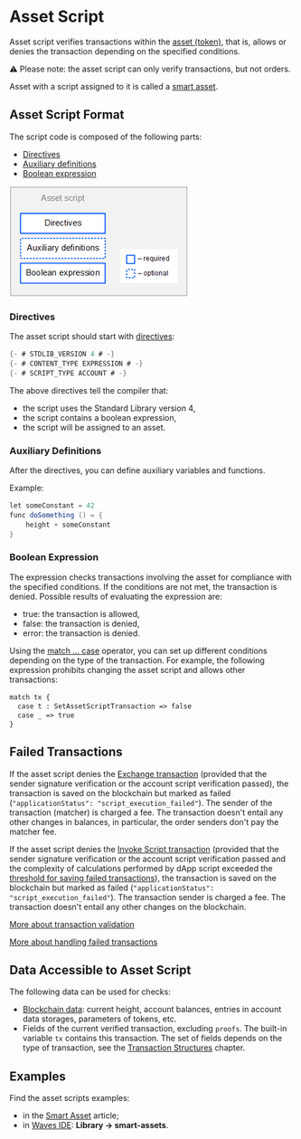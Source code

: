 # Asset Script

Asset script verifies transactions within the [asset (token)](/en/blockchain/token), that is, allows or denies the transaction depending on the specified conditions.

:warning: Please note: the asset script can only verify transactions, but not orders.

Asset with a script assigned to it is called a [smart asset](/en/building-apps/smart-contracts/smart-assets).

## Asset Script Format

The script code is composed of the following parts:

* [Directives](#directives)
* [Auxiliary definitions](#auxiliary-definitions)
* [Boolean expression](#boolean-expression)

![](./_assets/asset-script-format.png)

### Directives

The asset script should start with [directives](/en/ride/script/directives):

```scala
{- # STDLIB_VERSION 4 # -}
{- # CONTENT_TYPE EXPRESSION # -}
{- # SCRIPT_TYPE ACCOUNT # -}
```

The above directives tell the compiler that:

- the script uses the Standard Library version 4,
- the script contains a boolean expression,
- the script will be assigned to an asset.

### Auxiliary Definitions

After the directives, you can define auxiliary variables and functions.

Example:

```scala
let someConstant = 42
func doSomething () = {
    height + someConstant
}
```

### Boolean Expression

The expression checks transactions involving the asset for compliance with the specified conditions. If the conditions are not met, the transaction is denied. Possible results of evaluating the expression are:

* true: the transaction is allowed,
* false: the transaction is denied,
* error: the transaction is denied.

Using the [match ... case](/en/ride/operators/match-case) operator, you can set up different conditions depending on the type of the transaction. For example, the following expression prohibits changing the asset script and allows other transactions:

```
match tx {
  case t : SetAssetScriptTransaction => false
  case _ => true
}
```

## Failed Transactions

If the asset script denies the [Exchange transaction](/en/blockchain/transaction-type/exchange-transaction) (provided that the sender signature verification or the account script verification passed), the transaction is saved on the blockchain but marked as failed (`"applicationStatus": "script_execution_failed"`). The sender of the transaction (matcher) is charged a fee. The transaction doesn't entail any other changes in balances, in particular, the order senders don't pay the matcher fee.

If the asset script denies the [Invoke Script transaction](/en/blockchain/transaction-type/exchange-transaction) (provided that the sender signature verification or the account script verification passed and the complexity of calculations performed by dApp script exceeded the [threshold for saving failed transactions](/en/ride/limits/)), the transaction is saved on the blockchain but marked as failed (`"applicationStatus": "script_execution_failed"`). The transaction sender is charged a fee. The transaction doesn't entail any other changes on the blockchain.

[More about transaction validation](/en/blockchain/transaction/transaction-validation)

[More about handling failed transactions](/en/keep-in-touch/april)

## Data Accessible to Asset Script

The following data can be used for checks:

* [Blockchain data](/en/ride/#blockchain-operation): current height, account balances, entries in account data storages, parameters of tokens, etc.
* Fields of the current verified transaction, excluding `proofs`. The built-in variable `tx` contains this transaction. The set of fields depends on the type of transaction, see the [Transaction Structures](/en/ride/structures/transaction-structures/) chapter.

## Examples

Find the asset scripts examples:
* in the [Smart Asset](/en/building-apps/smart-contracts/smart-asset) article;
* in [Waves IDE](/en/building-apps/smart-contracts/tools/waves-ide): **Library → smart-assets**.
